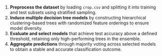 1. **Preprocess the dataset** by loading `crop.csv` and splitting it into training and test subsets using stratified sampling.  
2. **Induce multiple decision tree models** by constructing hierarchical clustering–based trees with randomized feature orderings to ensure model diversity.  
3. **Evaluate and select models** that achieve test accuracy above a defined threshold, retaining only high-performing trees in the ensemble.  
4. **Aggregate predictions** through majority voting across selected models to obtain a stable and accurate classification outcome.  
